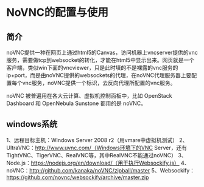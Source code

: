 # NoVNC的配置与使用

## 简介

noVNC提供一种在网页上通过html5的Canvas，访问机器上vncserver提供的vnc服务，需要做tcp到websocket的转化，才能在html5中显示出来。网页就是一个客户端，类似win下面的vncviewer，只是此时填的不是裸露的vnc服务的ip+port，而是由noVNC提供的websockets的代理，在noVNC代理服务器上要配置每个vnc服务，noVNC提供一个标识，去反向代理所配置的vnc服务。

noVNC 被普遍用在各大云计算、虚拟机控制面板中，比如 OpenStack Dashboard 和 OpenNebula Sunstone 都用的是 noVNC。


## windows系统
 
1、远程目标主机：Windows Server 2008 r2（用vmare中虚拟机测试）
2、UltraVNC：http://www.uvnc.com/（Windows环境下的VNC Server，还有TightVNC、TigerVNC、RealVNC等，其中RealVNC不能通过noVNC）
3、Node.js：https://nodejs.org/en/download/（用于执行Websockify.js）
4、noVNC：http://github.com/kanaka/noVNC/zipball/master
5、Websockify：https://github.com/novnc/websockify/archive/master.zip



